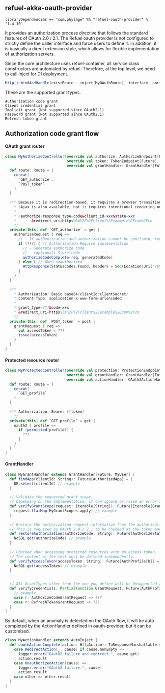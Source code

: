 ## refuel-akka-oauth-provider

```
libraryDependencies += "com.phylage" %% "refuel-oauth-provider" % "1.4.10"
```

It provides an authorization process directive that follows the standard features of OAuth 2.0 / 2.1.
The Refuel oauth provider is not configured to strictly define the caller interface and force users to define it.
In addition, it is basically a direct extension style, which allows for flexible implementation of authorization servers.

Since the core architecture uses refuel-container, all service class constructors are automated by refuel.
Therefore, at the top level, we need to call inject for DI deployment.

```scala
Http().bindAndHandle(existRoute ~ inject[MyOAuthRoute], interface, port)
```

These are the supported grant types.

```
Authorization code grant
Client credential grant
Implicit grant (Not supported since OAuth2.1)
Password grant (Not supported since OAuth2.1)
Refresh token grant
```

## Authorization code grant flow

#### OAuth grant router
```scala
class MyAuthorizeController(override val authorize: AuthorizeEndpoint[Future],
                            override val token: TokenEndpoint[Future],
                            override val grantHandler: GrantHandler[Future, MyUser]) extends OAuth2[MyUser] {
  def route: Route = {
    concat(
      `GET_authorize`,
      `POST_token`
    )
  }
  
  /** Because it is redirection-based, it requires a browser transition from the client.
    * (Ajax is also available, but it requires intentional rendering on the client side)
    * 
    * /authorize?response_type=code&client_id=xxx&state=xxx
    *       &redirect_uri=https%3A%2F%2Fclient%2Eexample%2Ecom%2Fcb
    */
  private[this] def `GET_authorize` = get {
    authorizeRequest { req =>
      // - If authentication and authorization cannot be confirmed, request authorization from the resource owner
      if (???) { // Authorization Require implementation
        // - Generate authorize code
        // - (optional) Store code
        authorizeCodeComplete(req, generatedCode)
      } else { // When unauthorized
        HttpResponse(StatusCodes.Found, headers = Seq(Location(Uri("/my/system/authenticate_and_authorize"))))
      }
    }
  }
  
  /**
    * Authorization: Basic base64(clientId:clientSecret)
    * Content-Type: application/x-www-form-urlencoded
    * 
    * grant_type=???&code=xxx
    * &redirect_uri=https%3A%2F%2Fclient%2Eexample%2Ecom%2Fcb
    */
  private[this] def `POST_token` = post {
    grantRequest { req =>
      val accessToken = ???
      issue(accessToken)
    }
  }
}
```

#### Protected resource router

```scala
class MyProtectedController(override val protection: ProtectionEndpoint[Future],
                            override val grantHandler: GrantHandler[Future, U],
                            override val actionHandler: OAuth2ActionHandler) extends OAuth2Protection[Future, MyUser] {
  def route: Route = {
    concat(
      `GET_profile`
    )
  }
  
  /** Authorization: Bearer ${token}
    */
  private[this] def `GET_profile` = get {
    oauth2 { profile =>
      if (permitted(profile)) {
        ???
      }
    }
  }
}
```

#### GrantHandler
```scala
class MyGrantHandler extends GrantHandler[Future, MyUser] {
  def findApp(clientId: String): Future[AuthorizedApp] = {
    DB.select(clientId) // example
  }

  // Validate the requested grant scope.
  // Depending on the implementation, it can ignore or raise an error if the scope is not predefined.
  def verifyGrantScope(request: Iterable[String]): Future[Iterable[GrantScope]] = {
    request.flatMap(MyGrantScopes.apply) // example
  }
  
  // Restore the authorization request information from the authorization code.
  // This is required by OAuth 2.0 / 2.1 to be checked at the token endpoint.
  def restoreAuthorization(authorizeCode: String): Future[AuthorizeState[U]] = {
    NoSQL.get(authorizeCode) // example
  }
 
  // Checked when accessing protected resources with an access token.
  // The content of the test must be defined independently.
  def verifyAccessToken(accessToken: String): Future[AuthProfile[U]] = {
    NoSQL.get(accessToken) // example
  }
 

  // All GrantTypes other than the one you define will be Unsupported and no token will be issued.
  def verifyCredentials: PartialFunction[GrantRequest, Future[AuthProfile[U]]] = {
    // example
    case r: AuthorizeCodeGrantRequest => ???
    case r: RefreshTokenGrantRequest => ???
  }
}
```

By default, when an anomaly is detected on the OAuth flow, it will be auto completed by the ActionHandler defined in oauth-provider, but it can be customized.

```scala
class MyActionHandler extends AutoInject {
  def oauthActionComplete(action: HttpAction): ToResponseMarshallable = action match {
    case RedirectAction(_, cause) if cause.nonEmpty =>
      logger.error("OAuth2 failure and redirect.", cause.get)
      action.result
    case UnauthorizedAction(cause) =>
      logger.error("OAuth2 failure.", cause)
      action.result
    case other => other.result
  }
}
```